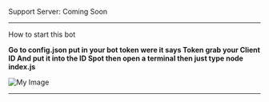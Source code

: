 


Support Server: Coming Soon

_______________________________

How to start this bot

**Go to config.json put in your bot token were it says Token grab your Client ID And put it into the ID Spot then open a terminal then just type node index.js**












![My Image](https://i.ibb.co/5skjSLN/8a8bba5b5ad5.png)
_________________________________________
